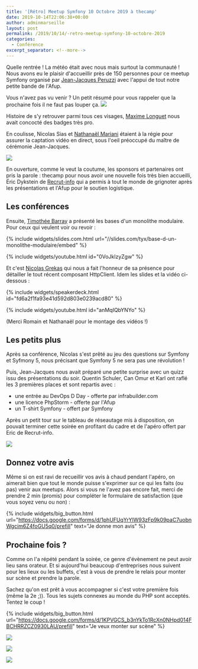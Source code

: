 ```yaml
---
title: '[Rétro] Meetup Symfony 10 Octobre 2019 à thecamp'
date: 2019-10-14T22:06:38+00:00
author: adminmarseille
layout: post
permalink: /2019/10/14/-retro-meetup-symfony-10-octobre-2019
categories:
  - Conférence
excerpt_separator: <!--more-->
---
```


Quelle rentrée ! La météo était avec nous mais surtout la communauté ! Nous avons eu le plaisir d'accueillir près de 150 personnes pour ce meetup Symfony organisé par [Jean-Jacques Peruzzi](https://fr.linkedin.com/in/jjperuzzi) avec l'appui de tout notre petite bande de l'Afup.

Vous n'avez pas vu venir ? Un petit résumé pour vous rappeler que la prochaine fois il ne faut pas louper ça.
![](/files/2019-10-14/IMG_20191010_200519.jpg)
<!--more-->
Histoire de s'y retrouver parmi tous ces visages, [Maxime Longuet](https://twitter.com/mtcocktail) nous avait concocté des badges très pro.

En coulisse, Nicolas Sias et [Nathanaël Mariani](https://twitter.com/nathmariani) étaient à la régie pour assurer la captation vidéo en direct, sous l'oeil préoccupé du maître de cérémonie Jean-Jacques.

![](/files/2019-10-14/IMG_20191010_200455.jpg)

En ouverture, comme le veut la coutume, les sponsors et partenaires ont pris la parole : thecamp pour nous avoir une nouvelle fois très bien accueilli, Éric Dykstein de [Recrut-info](https://www.recrut-info.com/) qui a permis à tout le monde de grignoter après les présentations et l'Afup pour le soutien logistique.

## Les conférences

Ensuite, [Timothée Barray](https://twitter.com/timbarray) a présenté les bases d'un monolithe modulaire. Pour ceux qui veulent voir ou revoir :

{% include widgets/slides.com.html
   url="//slides.com/tyx/base-d-un-monolithe-modulaire/embed"
%}


{% include widgets/youtube.html
   id="0VoJklzyZgw"
%}

Et c'est [Nicolas Grekas](https://twitter.com/nicolasgrekas) qui nous a fait l'honneur de sa présence pour détailler le tout récent composant HttpClient. Idem les slides et la vidéo ci-dessous :

{% include widgets/speakerdeck.html
   id="fd6a2f1fa93e41d592d803e0239acd80"
%}


{% include widgets/youtube.html
   id="anMqIQbYNYo"
%}

(Merci Romain et Nathanaël pour le montage des vidéos !)

## Les petits plus

Après sa conférence, Nicolas s'est prêté au jeu des questions sur Symfony et Syfmony 5, nous précisant que Symfony 5 ne sera pas une révolution !

Puis, Jean-Jacques nous avait préparé une petite surprise avec un quizz issu des présentations du soir. Quentin Schuler, Can Omur et Karl ont raflé les 3 premières places et sont repartis avec :

  * une entrée au DevOps D Day - offerte par infrabuilder.com
  * une licence PhpStorm - offerte par l'Afup
  * un T-shirt Symfony - offert par Symfony

Après un petit tour sur le tableau de réseautage mis à disposition, on pouvait terminer cette soirée en profitant du cadre et de l'apéro offert par Eric de Recrut-info.

![](/files/2019-10-14/IMG_20191010_201939.jpg)

## Donnez votre avis

Même si on est ravi de recueillir vos avis à chaud pendant l'apéro, on aimerait bien que tout le monde puisse s'exprimer sur ce qui les faits (ou pas) venir aux meetups. Alors si vous ne l'avez pas encore fait, merci de prendre 2 min (promis) pour compléter le formulaire de satisfaction (que vous soyez venu ou non) :

{% include widgets/big_button.html
   url="https://docs.google.com/forms/d/1phUFUqYrYlW93zFp9k09paC7uobnWgcim6Z4foGU5q0/prefill"
   text="Je donne mon avis"
%}

## Prochaine fois ?

Comme on l'a répété pendant la soirée, ce genre d'évènement ne peut avoir lieu sans orateur. Et si aujourd'hui beaucoup d'entreprises nous suivent pour les lieux ou les buffets, c'est à vous de prendre le relais pour monter sur scène et prendre la parole.

Sachez qu'on est prêt à vous accompagner si c'est votre première fois (même la 2e ;)). Tous les sujets connexes au monde du PHP sont acceptés. Tentez le coup !

{% include widgets/big_button.html
   url="https://docs.google.com/forms/d/1KPVGCS_b3nYkTo1RcXn0NHpd014FBCHRRZCZ0930LAU/prefill"
   text="Je veux monter sur scène"
%}

![](/files/2019-10-14/IMG_20191010_192726.jpg)

![](/files/2019-10-14/IMG_20191010_200146.jpg)

![](/files/2019-10-14/IMG_20191010_205837.jpg)